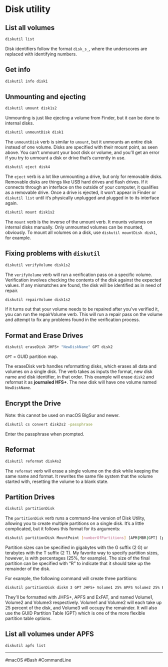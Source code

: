 # Disk utility

## List all volumes

```bash
diskutil list
```

Disk identifiers follow the format `disk_s_`, where the underscores are replaced with identifying numbers.

## Get info

```bash
diskutil info disk1
```

## Unmounting and ejecting

```bash
diskutil umount disk1s2
```

Unmounting is just like ejecting a volume from Finder, but it can be done to internal disks.

```bash
diskutil unmountDisk disk1
```

The `unmountDisk` verb is similar to `umount`, but it unmounts an entire disk instead of one volume. Disks are specified with their mount point, as seen above. You can’t unmount your boot disk or volume, and you’ll get an error if you try to unmount a disk or drive that’s currently in use.

```bash
diskutil eject disk4
```

The `eject` verb is a lot like unmounting a drive, but only for removable disks. Removable disks are things like USB hard drives and flash drives. If it connects through an interface on the outside of your computer, it qualifies as a removable drive. Once a drive is ejected, it won’t appear in Finder or `diskutil list` until it’s physically unplugged and plugged in to its interface again.

```bash
diskutil mount disk1s2
```

The `mount` verb is the inverse of the umount verb. It mounts volumes on internal disks manually. Only unmounted volumes can be mounted, obviously. To mount all volumes on a disk, use `diskutil mountDisk disk1`, for example.

## Fixing problems with `diskutil`

```bash
diskutil verifyVolume disk1s2
```

The `verifyVolume` verb will run a verification pass on a specific volume. Verification involves checking the contents of the disk against the expected values. If any mismatches are found, the disk will be identified as in need of repair.

```bash
diskutil repairVolume disk1s2
```

If it turns out that your volume needs to be repaired after you’ve verified it, you can run the repairVolume verb. This will run a repair pass on the volume and attempt to fix any problems found in the verification process.

## Format and Erase Drives

```bash
diskutil eraseDisk JHFS+ "NewDiskName" GPT disk2
```

`GPT` = GUID partition map.

The eraseDisk verb handles reformatting disks, which erases all data and volumes on a single disk. The verb takes as inputs the format, new disk name and disk identifier, in that order. This example will erase `disk2` and reformat it as **journaled HFS+**. The new disk will have one volume named `NewDiskName`.

## Encrypt the Drive

Note: this cannot be used on macOS BigSur and newer.

```bash
diskutil cs convert disk2s2 -passphrase
```

Enter the passphrase when prompted.

## Reformat

```bash
diskutil reformat disk4s2
```

The `reformat` verb will erase a single volume on the disk while keeping the same name and format. It rewrites the same file system that the volume started with, resetting the volume to a blank state.

## Partition Drives

```bash
diskutil partitionDisk
```

The `partitionDisk` verb runs a command-line version of Disk Utility, allowing you to create multiple partitions on a single disk. It’s a little complicated, but it follows this format for its arguments:

```bash
diskutil partitionDisk MountPoint [numberOfPartitions] [APM|MBR|GPT] [part1Format part1Name part1Size part2Format part2Name part2Size part3Format part3Name part3Size ...]
```

Partition sizes can be specified in gigabytes with the G suffix (2 G) or terabytes with the T suffix (2 T). My favorite way to specify partition sizes, however, is with percentages (25%, for example). The size of the final partition can be specified with “R” to indicate that it should take up the remainder of the disk.

For example, the following command will create three partitions:

```bash
diskutil partitionDisk disk4 3 GPT JHFS+ Volume1 25% APFS Volume2 25% ExFAT Volume3 R
```

They’ll be formatted with JHFS+, APFS and ExFAT, and named Volume1, Volume2 and Volume3 respectively. Volume1 and Volume2 will each take up 25 percent of the disk, and Volume3 will occupy the remainder. It will also use the GUID Partition Table (GPT) which is one of the more flexible partition table options.

## List all volumes under APFS

```bash
diskutil apfs list
```

---

#macOS #Bash #CommandLine
